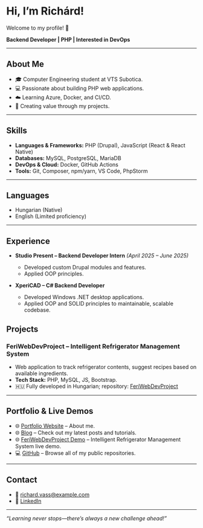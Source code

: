 # Hi, I’m Richárd!

Welcome to my profile! 🎉

**Backend Developer | PHP | Interested in DevOps**

---

## About Me

* 🎓 Computer Engineering student at VTS Subotica.
* 💻 Passionate about building PHP web applications.
* ☁️ Learning Azure, Docker, and CI/CD.
* 🚀 Creating value through my projects.

---

## Skills

* **Languages & Frameworks:** PHP (Drupal), JavaScript (React & React Native)
* **Databases:** MySQL, PostgreSQL, MariaDB
* **DevOps & Cloud:** Docker, GitHub Actions
* **Tools:** Git, Composer, npm/yarn, VS Code, PhpStorm

---

## Languages

* Hungarian (Native)
* English (Limited proficiency)

---

## Experience

* **Studio Present – Backend Developer Intern** *(April 2025 – June 2025)*

  * Developed custom Drupal modules and features.
  * Applied OOP principles.

* **XperiCAD – C# Backend Developer**

  * Developed Windows .NET desktop applications.
  * Applied OOP and SOLID principles to maintainable, scalable codebase.

## Projects

### FeriWebDevProject – Intelligent Refrigerator Management System

* Web application to track refrigerator contents, suggest recipes based on available ingredients.
* **Tech Stack:** PHP, MySQL, JS, Bootstrap.
* 🇭🇺 Fully developed in Hungarian; repository: [FeriWebDevProject](https://github.com/RiscyX/FeriWebDevProject)

---

## Portfolio & Live Demos

* 🌐 [Portfolio Website](https://vassrichard.me) – About me.
* 🌐 [Blog](https://vassrichard.me) – Check out my latest posts and tutorials.
* 🌐 [FeriWebDevProject Demo](https://feri.stud.vts.su.ac.rs/) – Intelligent Refrigerator Management System live demo.
* 💻 [GitHub](https://github.com/RiscyX) – Browse all of my public repositories.

---

## Contact

* 📧 [richard.vass@example.com](mailto:richard.vass@example.com)
* 💼 [LinkedIn](https://linkedin.com/in/richard-vass)

---

*“Learning never stops—there’s always a new challenge ahead!”*
